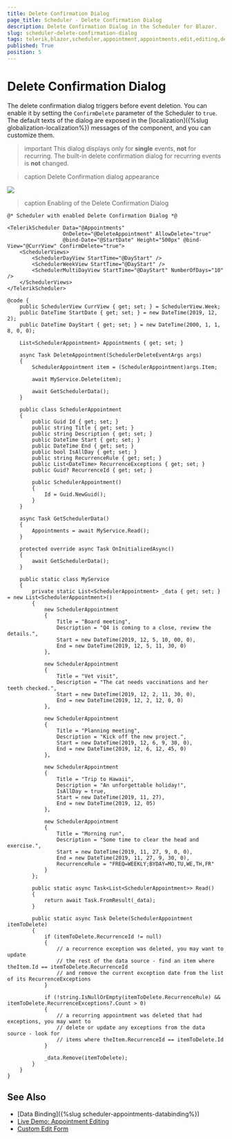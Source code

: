 ```yaml
---
title: Delete Confirmation Dialog
page_title: Scheduler - Delete Confirmation Dialog
description: Delete Confirmation Dialog in the Scheduler for Blazor.
slug: scheduler-delete-confirmation-dialog
tags: telerik,blazor,scheduler,appointment,appointments,edit,editing,delete,confirmation,dialog
published: True
position: 5
---
```


# Delete Confirmation Dialog

The delete confirmation dialog triggers before event deletion. You can enable it by setting the `ConfirmDelete` parameter of the Scheduler to `true`. The default texts of the dialog are exposed in the [localization]({%slug globalization-localization%}) messages of the component, and you can customize them.

>important This dialog displays only for **single** events, **not** for recurring. The built-in delete confirmation dialog for recurring events is **not** changed.

>caption Delete Confirmation dialog appearance

![](images/scheduler-delete-confirmation.gif)

>caption Enabling of the Delete Confirmation Dialog

````CSHTML
@* Scheduler with enabled Delete Confirmation Dialog *@

<TelerikScheduler Data="@Appointments"
                  OnDelete="@DeleteAppointment" AllowDelete="true"
                  @bind-Date="@StartDate" Height="500px" @bind-View="@CurrView" ConfirmDelete="true">
    <SchedulerViews>
        <SchedulerDayView StartTime="@DayStart" />
        <SchedulerWeekView StartTime="@DayStart" />
        <SchedulerMultiDayView StartTime="@DayStart" NumberOfDays="10" />
    </SchedulerViews>
</TelerikScheduler>

@code {
    public SchedulerView CurrView { get; set; } = SchedulerView.Week;
    public DateTime StartDate { get; set; } = new DateTime(2019, 12, 2);
    public DateTime DayStart { get; set; } = new DateTime(2000, 1, 1, 8, 0, 0);

    List<SchedulerAppointment> Appointments { get; set; }

    async Task DeleteAppointment(SchedulerDeleteEventArgs args)
    {
        SchedulerAppointment item = (SchedulerAppointment)args.Item;

        await MyService.Delete(item);

        await GetSchedulerData();
    }

    public class SchedulerAppointment
    {
        public Guid Id { get; set; }
        public string Title { get; set; }
        public string Description { get; set; }
        public DateTime Start { get; set; }
        public DateTime End { get; set; }
        public bool IsAllDay { get; set; }
        public string RecurrenceRule { get; set; }
        public List<DateTime> RecurrenceExceptions { get; set; }
        public Guid? RecurrenceId { get; set; }

        public SchedulerAppointment()
        {
            Id = Guid.NewGuid();
        }
    }

    async Task GetSchedulerData()
    {
        Appointments = await MyService.Read();
    }

    protected override async Task OnInitializedAsync()
    {
        await GetSchedulerData();
    }

    public static class MyService
    {
        private static List<SchedulerAppointment> _data { get; set; } = new List<SchedulerAppointment>()
        {
            new SchedulerAppointment
            {
                Title = "Board meeting",
                Description = "Q4 is coming to a close, review the details.",
                Start = new DateTime(2019, 12, 5, 10, 00, 0),
                End = new DateTime(2019, 12, 5, 11, 30, 0)
            },

            new SchedulerAppointment
            {
                Title = "Vet visit",
                Description = "The cat needs vaccinations and her teeth checked.",
                Start = new DateTime(2019, 12, 2, 11, 30, 0),
                End = new DateTime(2019, 12, 2, 12, 0, 0)
            },

            new SchedulerAppointment
            {
                Title = "Planning meeting",
                Description = "Kick off the new project.",
                Start = new DateTime(2019, 12, 6, 9, 30, 0),
                End = new DateTime(2019, 12, 6, 12, 45, 0)
            },

            new SchedulerAppointment
            {
                Title = "Trip to Hawaii",
                Description = "An unforgettable holiday!",
                IsAllDay = true,
                Start = new DateTime(2019, 11, 27),
                End = new DateTime(2019, 12, 05)
            },

            new SchedulerAppointment
            {
                Title = "Morning run",
                Description = "Some time to clear the head and exercise.",
                Start = new DateTime(2019, 11, 27, 9, 0, 0),
                End = new DateTime(2019, 11, 27, 9, 30, 0),
                RecurrenceRule = "FREQ=WEEKLY;BYDAY=MO,TU,WE,TH,FR"
            }
        };

        public static async Task<List<SchedulerAppointment>> Read()
        {
            return await Task.FromResult(_data);
        }

        public static async Task Delete(SchedulerAppointment itemToDelete)
        {
            if (itemToDelete.RecurrenceId != null)
            {
                // a recurrence exception was deleted, you may want to update
                // the rest of the data source - find an item where theItem.Id == itemToDelete.RecurrenceId
                // and remove the current exception date from the list of its RecurrenceExceptions
            }

            if (!string.IsNullOrEmpty(itemToDelete.RecurrenceRule) && itemToDelete.RecurrenceExceptions?.Count > 0)
            {
                // a recurring appointment was deleted that had exceptions, you may want to
                // delete or update any exceptions from the data source - look for
                // items where theItem.RecurrenceId == itemToDelete.Id
            }

            _data.Remove(itemToDelete);
        }
    }
}
````


## See Also

  * [Data Binding]({%slug scheduler-appointments-databinding%})
  * [Live Demo: Appointment Editing](https://demos.telerik.com/blazor-ui/scheduler/appointment-editing)
  * [Custom Edit Form](https://github.com/telerik/blazor-ui/tree/master/scheduler/custom-edit-form)
